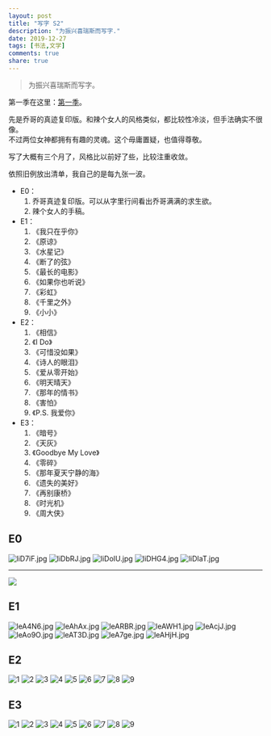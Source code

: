 ```yaml
---
layout: post
title: "写字 S2"
description: "为振兴喜瑞斯而写字."
date: 2019-12-27
tags: [书法,文学]
comments: true
share: true
---
```


> 为振兴喜瑞斯而写字。

第一季在这里：[第一季](https://liujunyi271828.github.io/handwriting-s1/)。

先是乔哥的真迹复印版。和辣个女人的风格类似，都比较性冷淡，但手法确实不很像。<br/>不过两位女神都拥有有趣的灵魂。这个毋庸置疑，也值得尊敬。

写了大概有三个月了，风格比以前好了些，比较注重收敛。

依照旧例放出清单，我自己的是每九张一波。

* E0：
  1. 乔哥真迹复印版。可以从字里行间看出乔哥满满的求生欲。
  2. 辣个女人的手稿。
* E1：
  1. 《我只在乎你》
  2. 《原谅》
  3. 《水星记》
  4. 《断了的弦》
  5. 《最长的电影》
  6. 《如果你也听说》
  7. 《彩虹》
  8. 《千里之外》
  9. 《小小》
* E2：
  1. 《相信》
  2. 《I Do》
  3. 《可惜没如果》
  4. 《诗人的眼泪》
  5. 《爱从零开始》
  6. 《明天晴天》
  7. 《那年的情书》
  8. 《害怕》
  9. 《P.S. 我爱你》
* E3：
  1. 《暗号》
  2. 《天灰》
  3. 《Goodbye My Love》
  4. 《零碎》
  5. 《那年夏天宁静的海》
  6. 《遗失的美好》
  7. 《再别康桥》
  8. 《时光机》
  9. 《周大侠》
  
## E0

![liD7iF.jpg](https://s2.ax1x.com/2019/12/25/liD7iF.jpg)
![liDbRJ.jpg](https://s2.ax1x.com/2019/12/25/liDbRJ.jpg)
![liDoIU.jpg](https://s2.ax1x.com/2019/12/25/liDoIU.jpg)
![liDHG4.jpg](https://s2.ax1x.com/2019/12/25/liDHG4.jpg)
![liDIaT.jpg](https://s2.ax1x.com/2019/12/25/liDIaT.jpg)

---

![](https://s2.ax1x.com/2020/01/06/lrouvR.jpg)

## E1

![leA4N6.jpg](https://s2.ax1x.com/2019/12/28/leA4N6.jpg)
![leAhAx.jpg](https://s2.ax1x.com/2019/12/28/leAhAx.jpg)
![leARBR.jpg](https://s2.ax1x.com/2019/12/28/leARBR.jpg)
![leAWH1.jpg](https://s2.ax1x.com/2019/12/28/leAWH1.jpg)
![leAcjJ.jpg](https://s2.ax1x.com/2019/12/28/leAcjJ.jpg)
![leAo9O.jpg](https://s2.ax1x.com/2019/12/28/leAo9O.jpg)
![leAT3D.jpg](https://s2.ax1x.com/2019/12/28/leAT3D.jpg)
![leA7ge.jpg](https://s2.ax1x.com/2019/12/28/leA7ge.jpg)
![leAHjH.jpg](https://s2.ax1x.com/2019/12/28/leAHjH.jpg)

## E2

![1](https://i.loli.net/2020/01/18/DwYLxXM3jnCkcGm.jpg)
![2](https://i.loli.net/2020/01/18/NTx8ConiwpWR2mt.jpg)
![3](https://i.loli.net/2020/01/18/iw5YkAM6tvzO7ju.jpg)
![4](https://i.loli.net/2020/01/18/1JeZPFSyTu5fori.jpg)
![5](https://i.loli.net/2020/01/18/pmkc1W54lG8UQ7N.jpg)
![6](https://i.loli.net/2020/01/18/srEbnBtwypxgTV3.jpg)
![7](https://i.loli.net/2020/01/18/LVCs94z5hgupXvH.jpg)
![8](https://i.loli.net/2020/01/18/JrMO64ma2jSzqfR.jpg)
![9](https://i.loli.net/2020/01/18/6ljGranBS8xFMip.jpg)

## E3

![1](https://i.loli.net/2020/01/18/DtE5c6HiwABpMg4.jpg)
![2](https://i.loli.net/2020/01/18/qY2MlC6dzWFAGQs.jpg)
![3](https://i.loli.net/2020/01/18/9Hx1mLEVtuhzWY4.jpg)
![4](https://i.loli.net/2020/01/18/KFNHlfz8DUZgXQB.jpg)
![5](https://i.loli.net/2020/01/18/jrUYkqEbuxlZ8if.jpg)
![6](https://i.loli.net/2020/01/18/BbaVX7xYCUMDKsj.jpg)
![7](https://i.loli.net/2020/01/18/Rvw8KHyj7NGuax5.jpg)
![8](https://i.loli.net/2020/01/18/lz8QiH2ojEyVWYZ.jpg)
![9](https://i.loli.net/2020/01/18/XwCyu9l3x1vjpmG.jpg)